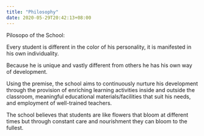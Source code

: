 ```yaml
---
title: "Philosophy"
date: 2020-05-29T20:42:13+08:00
---
```

Pilosopo of the School:

Every student is different in the color of his personality, it is manifested in his own individuality.

Because he is unique and vastly different from others he has his own way of development.

Using the premise, the school aims to continuously nurture his development through the provision of enriching learning activities inside and outside the classroom, meaningful educational materials/facilities that suit his needs, and employment of well-trained teachers.

The school believes that students are like flowers that bloom at different times but through constant care and nourishment they can bloom to the fullest.